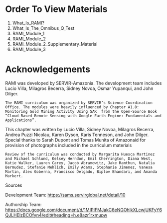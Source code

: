 # Order To View Materials 
1. What_Is_RAMI?
2. What_Is_The_Omnibus_Q_Test
3. RAMI_Module_1
4. RAMI_Module_2
5. RAMI_Module_2_Supplementary_Material
6. RAMI_Module_3

# Acknowledgements 

RAMI was developed by SERVIR-Amazonia. The development team includes Lucio Villa, Milagros Becerra, Sidney Novoa, Osmar Yupanqui, and John Dilger. 

	The RAMI curriculum was organized by SERVIR’s Science Coordination Office. The modules were heavily influenced by Chapter A1.8: Monitoring Gold Mining Activity Using SAR  from the Open-Source Book “Cloud-Based Remote Sensing with Google Earth Engine: Fundamentals and Applications”. 
 
 This chapter was written by Lucio Villa, Sidney Novoa, Milagros Becerra, Andrea Puzzi Nicolau, Karen Dyson, Karis Tenneson, and John Dilger. Special thanks to Sarah Dupont and Tomas Munita of Amazonaid for provision of photographs included in the curriculum materials

	Review of the curriculum was conducted by Margarita Huesca Martinez and Michael Schlund, Kelsey Herndon, Emil Cherrington, Diana West, Katie Walker, Lauren Carey, Jacob Abramowitz, Jake Ramthun, Natalia Bermudez, Stefanie Mehlich, Emily Adams, Stephanie Jimenez, Vanesa Martin, Alex Goberna, Francisco Delgado, Biplov Bhandari, and Amanda Markert. 

Sources 

Development Team: https://sams.servirglobal.net/detail/10

Authorship Team: https://docs.google.com/document/d/1MIPIFMJakC6eNGOhlkXLcwjUKFyY6QJLHElzBCOfyn4/edit#heading=h.e8azr1rxmupw

